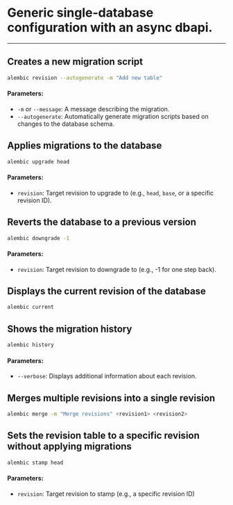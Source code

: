 # Generic single-database configuration with an async dbapi.

---
## Creates a new migration script
```bash
alembic revision --autogenerate -m "Add new table"
```
#### Parameters:
- `-m` or `--message`: A message describing the migration.
- `--autogenerate`: Automatically generate migration scripts based on changes to the database schema.

## Applies migrations to the database
```bash
alembic upgrade head
```
#### Parameters:
- `revision`: Target revision to upgrade to (e.g., `head`, `base`, or a specific revision ID).


## Reverts the database to a previous version
```bash
alembic downgrade -1
```
#### Parameters:
- `revision`: Target revision to downgrade to (e.g., -1 for one step back).


## Displays the current revision of the database
```bash
alembic current
```

## Shows the migration history
```bash
alembic history
```
#### Parameters:
- `--verbose`: Displays additional information about each revision.


## Merges multiple revisions into a single revision
```bash
alembic merge -m "Merge revisions" <revision1> <revision2>
```


## Sets the revision table to a specific revision without applying migrations
```bash
alembic stamp head
```
#### Parameters:
- `revision`: Target revision to stamp (e.g., a specific revision ID)
